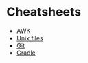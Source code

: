 # Cheatsheets

* [AWK](./awk.md)
* [Unix files](./files.md)
* [Git](./git.md)
* [Gradle](./gradle.md)

